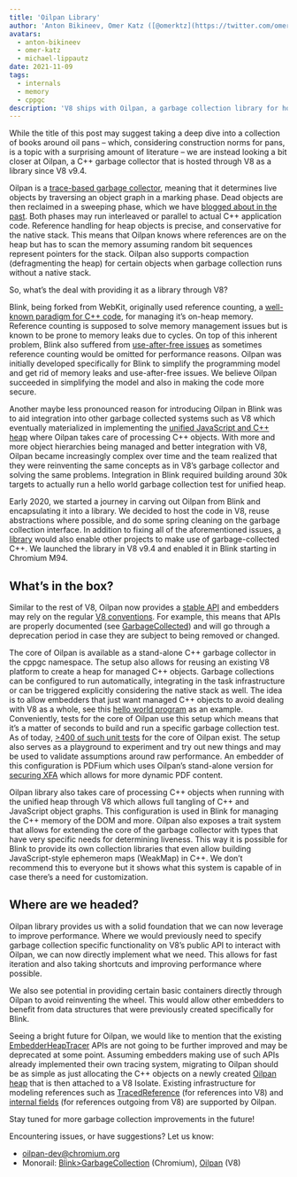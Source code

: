 ```yaml
---
title: 'Oilpan Library'
author: 'Anton Bikineev, Omer Katz ([@omerktz](https://twitter.com/omerktz)), and Michael Lippautz ([@mlippautz](https://twitter.com/mlippautz)), efficient and effective file movers'
avatars:
  - anton-bikineev
  - omer-katz
  - michael-lippautz
date: 2021-11-09
tags:
  - internals
  - memory
  - cppgc
description: 'V8 ships with Oilpan, a garbage collection library for hosting managed C++ memory.'
---
```


While the title of this post may suggest taking a deep dive into a collection of books around oil pans – which, considering construction norms for pans, is a topic with a surprising amount of literature – we are instead looking a bit closer at Oilpan, a C++ garbage collector that is hosted through V8 as a library since V8 v9.4.

Oilpan is a [trace-based garbage collector](https://en.wikipedia.org/wiki/Tracing_garbage_collection), meaning that it determines live objects by traversing an object graph in a marking phase. Dead objects are then reclaimed in a sweeping phase, which we have [blogged about in the past](https://v8.dev/blog/high-performance-cpp-gc). Both phases may run interleaved or parallel to actual C++ application code. Reference handling for heap objects is precise, and conservative for the native stack. This means that Oilpan knows where references are on the heap but has to scan the memory assuming random bit sequences represent pointers for the stack.  Oilpan also supports compaction (defragmenting the heap) for certain objects when garbage collection runs without a native stack.

So, what’s the deal with providing it as a library through V8?

Blink, being forked from WebKit, originally used reference counting, a [well-known paradigm for C++ code](https://en.cppreference.com/w/cpp/memory/shared_ptr), for managing it’s on-heap memory. Reference counting is supposed to solve memory management issues but is known to be prone to memory leaks due to cycles. On top of this inherent problem, Blink also suffered from [use-after-free issues](https://en.wikipedia.org/wiki/Dangling_pointer) as sometimes reference counting would be omitted for performance reasons. Oilpan was initially developed specifically for Blink to simplify the programming model and get rid of memory leaks and use-after-free issues. We believe Oilpan succeeded in simplifying the model and also in making the code more secure.

Another maybe less pronounced reason for introducing Oilpan in Blink was to aid integration into other garbage collected systems such as V8 which eventually materialized in implementing the [unified JavaScript and C++ heap](https://v8.dev/blog/tracing-js-dom) where Oilpan takes care of processing C++ objects. With more and more object hierarchies being managed and better integration with V8, Oilpan became increasingly complex over time and the team realized that they were reinventing the same concepts as in V8’s garbage collector and solving the same problems. Integration in Blink required building around 30k targets to actually run a hello world garbage collection test for unified heap.

Early 2020, we started a journey in carving out Oilpan from Blink and encapsulating it into a library. We decided to host the code in V8, reuse abstractions where possible, and do some spring cleaning on the garbage collection interface. In addition to fixing all of the aforementioned issues, [a library](https://docs.google.com/document/d/1ylZ25WF82emOwmi_Pg-uU6BI1A-mIbX_MG9V87OFRD8/) would also enable other projects to make use of garbage-collected C++. We launched the library in V8 v9.4 and enabled it in Blink starting in Chromium M94.

## What’s in the box?

Similar to the rest of V8, Oilpan now provides a [stable API](https://chromium.googlesource.com/v8/v8.git/+/HEAD/include/cppgc/) and embedders may rely on the regular [V8 conventions](https://v8.dev/docs/api). For example, this means that APIs are properly documented (see [GarbageCollected](https://chromium.googlesource.com/v8/v8.git/+/main/include/cppgc/garbage-collected.h#17)) and will go through a deprecation period in case they are subject to being removed or changed.

The core of Oilpan is available as a stand-alone C++ garbage collector in the cppgc namespace. The setup also allows for reusing an existing V8 platform to create a heap for managed C++ objects. Garbage collections can be configured to run automatically, integrating in the task infrastructure or can be triggered explicitly considering the native stack as well. The idea is to allow embedders that just want managed C++ objects to avoid dealing with V8 as a whole, see this [hello world program](https://chromium.googlesource.com/v8/v8.git/+/main/samples/cppgc/hello-world.cc) as an example. Conveniently, tests for the core of Oilpan use this setup which means that it’s a matter of seconds to build and run a specific garbage collection test. As of today, [>400 of such unit tests](https://source.chromium.org/chromium/chromium/src/+/main:v8/test/unittests/heap/cppgc/) for the core of Oilpan exist. The setup also serves as a playground to experiment and try out new things and may be used to validate assumptions around raw performance. An embedder of this configuration is PDFium which uses Oilpan’s stand-alone version for [securing XFA](https://groups.google.com/a/chromium.org/g/chromium-dev/c/RAqBXZWsADo/m/9NH0uGqCAAAJ?utm_medium=email&utm_source=footer) which allows for more dynamic PDF content.

Oilpan library also takes care of processing C++ objects when running with the unified heap through V8 which allows full tangling of C++ and JavaScript object graphs. This configuration is used in Blink for managing the C++ memory of the DOM and more. Oilpan also exposes a trait system that allows for extending the core of the garbage collector with types that have very specific needs for determining liveness. This way it is possible for Blink to provide its own collection libraries that even allow building JavaScript-style ephemeron maps (WeakMap) in C++. We don’t recommend this to everyone but it shows what this system is capable of in case there’s a need for customization.

## Where are we headed?

Oilpan library provides us with a solid foundation that we can now leverage to improve performance. Where we would previously need to specify garbage collection specific functionality on V8’s public API to interact with Oilpan, we can now directly implement what we need. This allows for fast iteration and also taking shortcuts and improving performance where possible.

We also see potential in providing certain basic containers directly through Oilpan to avoid reinventing the wheel. This would allow other embedders to benefit from data structures that were previously created specifically for Blink.

Seeing a bright future for Oilpan, we would like to mention that the existing [EmbedderHeapTracer](https://source.chromium.org/chromium/chromium/src/+/main:v8/include/v8-embedder-heap.h;l=75) APIs are not going to be further improved and may be deprecated at some point. Assuming embedders making use of such APIs already implemented their own tracing system, migrating to Oilpan should be as simple as just allocating the C++ objects on a newly created [Oilpan heap](https://source.chromium.org/chromium/chromium/src/+/main:v8/include/v8-cppgc.h;l=91) that is then attached to a V8 Isolate. Existing infrastructure for modeling references such as [TracedReference](https://source.chromium.org/chromium/chromium/src/+/main:v8/include/v8-traced-handle.h;l=334) (for references into V8) and [internal fields](https://source.chromium.org/chromium/chromium/src/+/main:v8/include/v8-object.h;l=502) (for references outgoing from V8) are supported by Oilpan.

Stay tuned for more garbage collection improvements in the future!

Encountering issues, or have suggestions? Let us know:

- [oilpan-dev@chromium.org](mailto:oilpan-dev@chromium.org)
- Monorail: [Blink>GarbageCollection](https://bugs.chromium.org/p/chromium/issues/entry?template=Defect+report+from+user&components=Blink%3EGarbageCollection) (Chromium), [Oilpan](https://bugs.chromium.org/p/v8/issues/entry?template=Defect+report+from+user&components=Oilpan) (V8)

[^1]: Find more info on garbage collection across components in the [research article](https://research.google/pubs/pub48052/).
